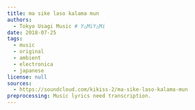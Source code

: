 ```yaml
---
title: ma sike laso kalama mun 
authors:
  - Tokyo Usagi Music # Y△MiY△Mi
date: 2018-07-25
tags:
  - music
  - original
  - ambient
  - electronica
  - japanese
license: null
sources:
  - https://soundcloud.com/kikiss-2/ma-sike-laso-kalama-mun
preprocessing: Music lyrics need transcription.
---
```

